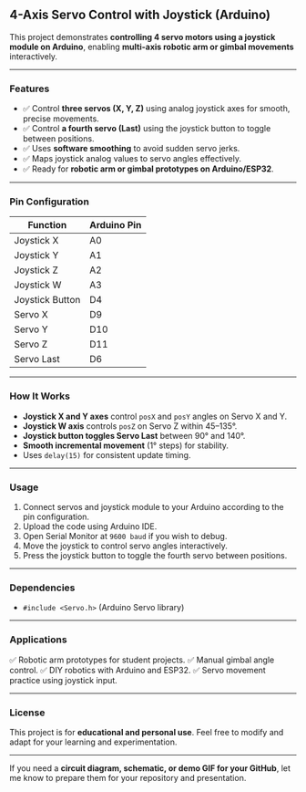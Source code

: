 ## 4-Axis Servo Control with Joystick (Arduino)

This project demonstrates **controlling 4 servo motors using a joystick module on Arduino**, enabling **multi-axis robotic arm or gimbal movements** interactively.

---

### Features

* ✅ Control **three servos (X, Y, Z)** using analog joystick axes for smooth, precise movements.
* ✅ Control **a fourth servo (Last)** using the joystick button to toggle between positions.
* ✅ Uses **software smoothing** to avoid sudden servo jerks.
* ✅ Maps joystick analog values to servo angles effectively.
* ✅ Ready for **robotic arm or gimbal prototypes on Arduino/ESP32**.

---

### Pin Configuration

| Function        | Arduino Pin |
| --------------- | ----------- |
| Joystick X      | A0          |
| Joystick Y      | A1          |
| Joystick Z      | A2          |
| Joystick W      | A3          |
| Joystick Button | D4          |
| Servo X         | D9          |
| Servo Y         | D10         |
| Servo Z         | D11         |
| Servo Last      | D6          |

---

### How It Works

* **Joystick X and Y axes** control `posX` and `posY` angles on Servo X and Y.
* **Joystick W axis** controls `posZ` on Servo Z within 45–135°.
* **Joystick button toggles Servo Last** between 90° and 140°.
* **Smooth incremental movement** (1° steps) for stability.
* Uses `delay(15)` for consistent update timing.

---

### Usage

1. Connect servos and joystick module to your Arduino according to the pin configuration.
2. Upload the code using Arduino IDE.
3. Open Serial Monitor at `9600 baud` if you wish to debug.
4. Move the joystick to control servo angles interactively.
5. Press the joystick button to toggle the fourth servo between positions.

---

### Dependencies

* `#include <Servo.h>` (Arduino Servo library)

---

### Applications

✅ Robotic arm prototypes for student projects.
✅ Manual gimbal angle control.
✅ DIY robotics with Arduino and ESP32.
✅ Servo movement practice using joystick input.

---

### License

This project is for **educational and personal use**. Feel free to modify and adapt for your learning and experimentation.

---

If you need a **circuit diagram, schematic, or demo GIF for your GitHub**, let me know to prepare them for your repository and presentation.
